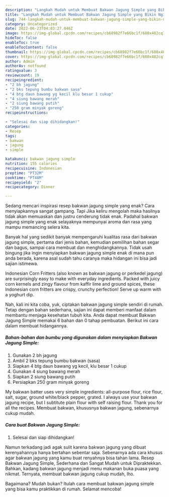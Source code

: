 ```yaml
---
description: "Langkah Mudah untuk Membuat Bakwan Jagung Simple yang Bikin Ngiler"
title: "Langkah Mudah untuk Membuat Bakwan Jagung Simple yang Bikin Ngiler"
slug: 744-langkah-mudah-untuk-membuat-bakwan-jagung-simple-yang-bikin-ngiler
category: Uncategorized
date: 2022-06-23T04:03:27.046Z
image: https://img-global.cpcdn.com/recipes/cb68982f7e66bc1f/680x482cq70/bakwan-jagung-simple-foto-resep-utama.jpg
hideToc: false
enableToc: true
enableTocContent: false
thumbnail: https://img-global.cpcdn.com/recipes/cb68982f7e66bc1f/680x482cq70/bakwan-jagung-simple-foto-resep-utama.jpg
cover: https://img-global.cpcdn.com/recipes/cb68982f7e66bc1f/680x482cq70/bakwan-jagung-simple-foto-resep-utama.jpg
author: Admin
authorAv: notfound
ratingvalue: 3
reviewcount: 19
recipeingredient:
- "2 bh jagung"
- "2 bks tepung bumbu bakwan sasa"
- "4 btg daun bawang yg kecil klu besar 1 cukup"
- "4 siung bawang merah"
- "2 siung bawang putih"
- "250 gram minyak goreng"
recipeinstructions:

- "Selesai dan siap dihidangkan!"
categories:
- Resep
tags:
- bakwan
- jagung
- simple

katakunci: bakwan jagung simple 
nutrition: 155 calories
recipecuisine: Indonesian
preptime: "PT32M"
cooktime: "PT48M"
recipeyield: "2"
recipecategory: Dinner

---
```



Sedang mencari inspirasi resep bakwan jagung simple yang enak? Cara menyiapkannya sangat gampang. Tapi Jika keliru mengolah maka hasilnya tidak akan memuaskan dan justru cenderung tidak enak. Padahal bakwan jagung simple yang enak selayaknya mempunyai aroma dan rasa yang mampu memancing selera kita.


Banyak hal yang sedikit banyak mempengaruhi kualitas rasa dari bakwan jagung simple, pertama dari jenis bahan, kemudian pemilihan bahan segar dan bagus, sampai cara membuat dan menghidangkannya. Tidak usah bingung jika ingin menyiapkan bakwan jagung simple enak di mana pun anda berada, karena asal sudah tahu caranya maka hidangan ini bisa jadi sajian istimewa.

Indonesian Corn Fritters (also known as bakwan jagung or perkedel jagung) are surprisingly easy to make with everyday ingredients. Packed with juicy corn kernels and zingy flavour from kaffir lime and ground spices, these Indonesian corn fritters are crispy, crunchy perfection! Serve up warm with a yoghurt dip.


Nah, kali ini kita coba, yuk, ciptakan bakwan jagung simple sendiri di rumah. Tetap dengan bahan sederhana, sajian ini dapat memberi manfaat dalam membantu menjaga kesehatan tubuh kita. Anda dapat membuat Bakwan Jagung Simple memakai 6 bahan dan 0 tahap pembuatan. Berikut ini cara dalam membuat hidangannya.

<!--inarticleads1-->

##### Bahan-bahan dan bumbu yang digunakan dalam menyiapkan Bakwan Jagung Simple:

1. Gunakan 2 bh jagung
1. Ambil 2 bks tepung bumbu bakwan (sasa)
1. Siapkan 4 btg daun bawang yg kecil, klu besar 1 cukup
1. Gunakan 4 siung bawang merah
1. Siapkan 2 siung bawang putih
1. Persiapkan 250 gram minyak goreng


My bakwan batter uses very simple ingredients: all-purpose flour, rice flour, salt, sugar, ground white/black pepper, grated. I always use your bakwan jagung recipe, but I subtitute plain flour with self raising flour. Thank you for all the recipes. Membuat bakwan, khususnya bakwan jagung, sebenarnya cukup mudah. 

<!--inarticleads2-->

##### Cara buat Bakwan Jagung Simple:


1. Selesai dan siap dihidangkan!

Namun terkadang jadi agak sulit karena bakwan jagung yang dibuat kerenyahannya hanya bertahan sebentar saja. Sebenarnya ada cara khusus agar bakwan jagung yang kamu buat renyahnya bisa tahan lama. Resep Bakwan Jagung Simple, Sederhana dan Sangat Mudah untuk Dipraktekkan. Bahkan, kadang bakwan jagung menjadi menu makanan buka puasa yang nikmat. Ternyata, membuat bakwan jagung cukup mudah, lho. 

Bagaimana? Mudah bukan? Itulah cara membuat bakwan jagung simple yang bisa kamu praktikkan di rumah. Selamat mencoba!
